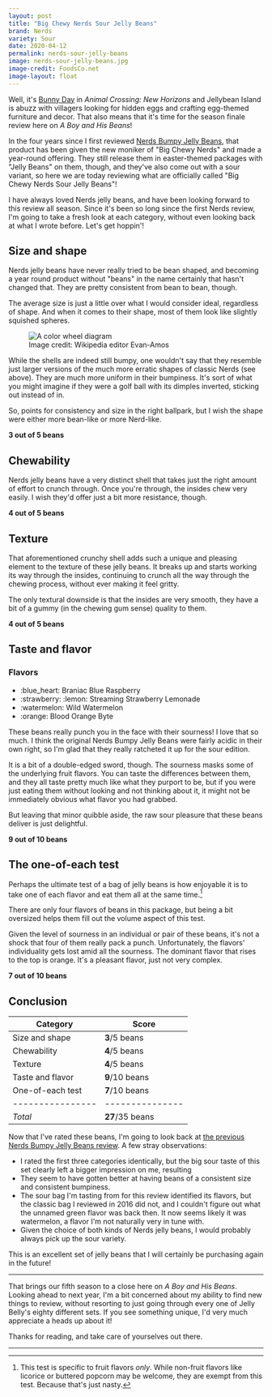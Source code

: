 ```yaml
---
layout: post
title: "Big Chewy Nerds Sour Jelly Beans"
brand: Nerds
variety: Sour
date: 2020-04-12
permalink: nerds-sour-jelly-beans
image: nerds-sour-jelly-beans.jpg
image-credit: FoodsCo.net
image-layout: float
---
```



Well, it's
[Bunny Day](https://animalcrossingworld.com/2020/04/whats-new-on-actual-bunny-day-in-animal-crossing-new-horizons-and-everything-you-should-do/)
in <cite>Animal Crossing: New Horizons</cite> and Jellybean Island is abuzz with
villagers looking for hidden eggs and crafting egg-themed furniture and decor.
That also means that it's time for the season finale review here on
<cite>A Boy and His Beans</cite>!

In the four years since I first reviewed
[Nerds Bumpy Jelly Beans](/nerds-bumpy-jelly-beans),
that product has been given the new moniker of "Big Chewy Nerds"
and made a year-round offering.
They still release them in easter-themed packages with "Jelly Beans" on them,
though, and they've also come out with a sour variant,
so here we are today reviewing what are officially called
"Big Chewy Nerds Sour Jelly Beans"!

I have always loved Nerds jelly beans,
and have been looking forward to this review all season.
Since it's been so long since the first Nerds review,
I'm going to take a fresh look at each category,
without even looking back at what I wrote before.
Let's get hoppin'!


## Size and shape

Nerds jelly beans have never really tried to be bean shaped,
and becoming a year round product without "beans" in the name
certainly that hasn't changed that.
They are pretty consistent from bean to bean, though.

The average size is just a little over what I would consider ideal,
regardless of shape.
And when it comes to their shape, most of them look like slightly squished spheres.

<figure class="packaging-image">
    <img src="{{ site.url }}/static/img/nerds-sour_classic-nerds.jpg"
         alt="A color wheel diagram">
    <figcaption class="packaging-image-attribution">
        Image credit: Wikipedia editor Evan-Amos
    </figcaption>
</figure>

While the shells are indeed still bumpy, one wouldn't say that they resemble
just larger versions of the much more erratic shapes of
classic Nerds (see above).
They are much more uniform in their bumpiness.
It's sort of what you might imagine if they were a golf ball with its dimples
inverted, sticking out instead of in.

So, points for consistency and size in the right ballpark,
but I wish the shape were either more bean-like or more Nerd-like.

**3 out of 5 beans**


## Chewability

Nerds jelly beans have a very distinct shell that takes
just the right amount of effort to crunch through.
Once you're through, the insides chew very easily.
I wish they'd offer just a bit more resistance, though.

**4 out of 5 beans**


## Texture

That aforementioned crunchy shell adds such a unique and pleasing element
to the texture of these jelly beans.
It breaks up and starts working its way through the insides,
continuing to crunch all the way through the chewing process,
without ever making it feel gritty.

The only textural downside is that the insides are very smooth,
they have a bit of a gummy (in the chewing gum sense) quality to them.

**4 out of 5 beans**


## Taste and flavor

<div class="inset">
    <h3>Flavors</h3>
    <ul class="emoji-list">
        <li>:blue_heart: Braniac Blue Raspberry</li>
        <li>:strawberry: :lemon: Streaming Strawberry Lemonade</li>
        <li>:watermelon: Wild Watermelon</li>
        <li>:orange: Blood Orange Byte</li>
    </ul>
</div>

These beans really punch you in the face with their sourness!
I love that so much.
I think the original Nerds Bumpy Jelly Beans were
fairly acidic in their own right,
so I'm glad that they really ratcheted it up for the sour edition.

It is a bit of a double-edged sword, though.
The sourness masks some of the underlying fruit flavors.
You can taste the differences between them,
and they all taste pretty much like what they purport to be,
but if you were just eating them without looking and not thinking about it,
it might not be immediately obvious what flavor you had grabbed.

But leaving that minor quibble aside,
the raw sour pleasure that these beans deliver is just delightful.

**9 out of 10 beans**


## The one-of-each test

Perhaps the ultimate test of a bag of jelly beans is how enjoyable it is
to take one of each flavor and eat them all at the same time.[^1]

There are only four flavors of  beans in this package,
but being a bit oversized helps them fill out the volume aspect of this test.

Given the level of sourness in an individual or pair of these beans,
it's not a shock that four of them really pack a punch.
Unfortunately, the flavors' individuality gets lost amid all the sourness.
The dominant flavor that rises to the top is orange.
It's a pleasant flavor, just not very complex.

**7 out of 10 beans**


## Conclusion

Category         | Score
---------------- | ---------------
Size and shape   | **3**/5 beans
Chewability      | **4**/5 beans
Texture          | **4**/5 beans
Taste and flavor | **9**/10 beans
One-of-each test | **7**/10 beans
---------------- | ---------------
_Total_          | **27**/35 beans

Now that I've rated these beans, I'm going to look back at
[the previous Nerds Bumpy Jelly Beans review](/nerds-bumpy-jelly-beans).
A few stray observations:

- I rated the first three categories identically, but the big sour taste
  of this set clearly left a bigger impression on me, resulting
- They seem to have gotten better at having beans of a consistent size
  and consistent bumpiness.
- The sour bag I'm tasting from for this review identified its flavors,
  but the classic bag I reviewed in 2016 did not,
  and I couldn't figure out what the unnamed green flavor was back then.
  It now seems likely it was watermelon,
  a flavor I'm not naturally very in tune with.
- Given the choice of both kinds of Nerds jelly beans,
  I would probably always pick up the sour variety.

This is an excellent set of jelly beans
that I will certainly be purchasing again in the future!


---

That brings our fifth season to a close
here on <cite>A Boy and His Beans</cite>.
Looking ahead to next year, I'm a bit concerned about my ability
to find new things to review, without resorting to just
going through every one of Jelly Belly's eighty different sets.
If you see something unique, I'd very much appreciate a heads up about it!

Thanks for reading, and take care of yourselves out there.


---

[^1]: This test is specific to fruit flavors _only_. While non-fruit flavors like licorice or buttered popcorn may be welcome, they are exempt from this test. Because that's just nasty.
